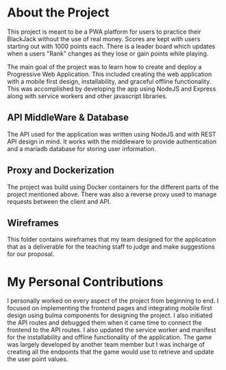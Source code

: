 # About the Project 

This project is meant to be a PWA platform for users to practice their BlackJack without the use of real money. Scores are kept with users starting out with 1000 points each. There is a leader board which updates when a users "Rank" changes as they lose or gain points while playing.

The main goal of the project was to learn how to create and deploy a Progressive Web Application. This included creating the web application with a mobile first design, installability, and graceful offline functionality. This was accomplished by developing the app using NodeJS and Express along with service workers and other javascript libraries.

## API MiddleWare & Database

The API used for the application was written using NodeJS and with REST API design in mind. It works with the middleware to provide authentication and a mariadb database for storing user information.     

## Proxy and Dockerization

The project was build using Docker containers for the different parts of the project mentioned above. There was also a reverse proxy used to manage requests between the client and API.

## Wireframes

This folder contains wireframes that my team designed for the application that as a deliverable for the teaching staff to judge and make suggestions for our proposal.

# My Personal Contributions

I personally worked on every aspect of the project from beginning to end. I focused on implementing the frontend pages and integrating mobile first design using bulma components for designing the project. I also initiated the API routes and debugged them when it came time to connect the frontend to the API routes. I also updated the service worker and manifest for the installability and offline functionality of the application. The game was largely developed by another team member but I was incharge of creating all the endpoints that the game would use to retrieve and update the user point values.
